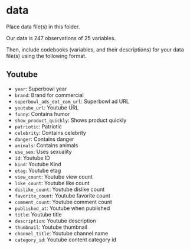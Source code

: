 # data

Place data file(s) in this folder.

Our data is 247 observations of 25 variables. 

Then, include codebooks (variables, and their descriptions) for your data file(s)
using the following format.

## Youtube

- `year`: Superbowl year
- `brand`: Brand for commercial
- `superbowl_ads_dot_com_url`: Superbowl ad URL
- `youtube_url`: Youtube URL
- `funny`: Contains humor
- `show_product_quickly`: Shows product quickly
- `patriotic`: Patriotic
- `celebrity`: Contains celebrity
- `danger`: Contains danger
- `animals`: Contains animals
- `use_sex`: Uses sexuality
- `id`: Youtube ID
- `kind`: Youtube Kind
- `etag`: Youtube etag
- `view_count`: Youtube view count
- `like_count`: Youtube like count
- `dislike_count`: Youtube dislike count
- `favorite_count`: Youtube favorite count
- `comment_count`: Youtube comment count
- `published_at`: Youtube when published
- `title`: Youtube title
- `description`: Youtube description
- `thumbnail`: Youtube thumbnail
- `channel_title`: Youtube channel name
- `category_id`: Youtube content category id
